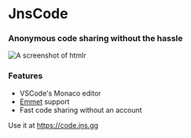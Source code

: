 # JnsCode
### Anonymous code sharing without the hassle

![A screenshot of htmlr](https://files.jns.gg/htmlrpreview.png)



### Features
- VSCode's Monaco editor
- [Emmet](https://code.visualstudio.com/docs/editor/emmet) support
- Fast code sharing without an account

Use it at https://code.jns.gg
